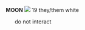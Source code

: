 <b> MOON </b> <img src="https://cdn.discordapp.com/attachments/878414268301709376/1068651389225537587/29387e9c_original.gif"> 19 they/them white
<ul>
  <p> do not interact </p>


